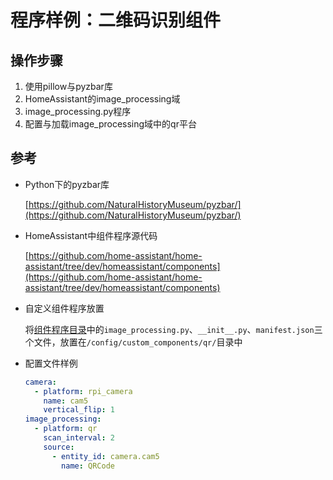 # 程序样例：二维码识别组件

## 操作步骤

1. 使用pillow与pyzbar库
2. HomeAssistant的image_processing域
3. image_processing.py程序
4. 配置与加载image_processing域中的qr平台

## 参考
- Python下的pyzbar库

    [https://github.com/NaturalHistoryMuseum/pyzbar/](https://github.com/NaturalHistoryMuseum/pyzbar/)

- HomeAssistant中组件程序源代码

    [https://github.com/home-assistant/home-assistant/tree/dev/homeassistant/components](https://github.com/home-assistant/home-assistant/tree/dev/homeassistant/components)

- 自定义组件程序放置

    将[组件程序目录](custom_components/qr/)中的`image_processing.py`、`__init__.py`、`manifest.json`三个文件，放置在`/config/custom_components/qr/`目录中

- 配置文件样例

    ```yaml
    camera:
      - platform: rpi_camera
        name: cam5
        vertical_flip: 1
    image_processing:
      - platform: qr
        scan_interval: 2
        source:
          - entity_id: camera.cam5
            name: QRCode
    ```
